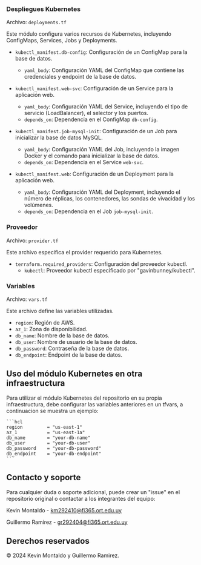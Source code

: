 ### Despliegues Kubernetes
Archivo: `deployments.tf`

Este módulo configura varios recursos de Kubernetes, incluyendo ConfigMaps, Services, Jobs y Deployments.

- `kubectl_manifest.db-config`: Configuración de un ConfigMap para la base de datos.
  - `yaml_body`: Configuración YAML del ConfigMap que contiene las credenciales y endpoint de la base de datos.

- `kubectl_manifest.web-svc`: Configuración de un Service para la aplicación web.
  - `yaml_body`: Configuración YAML del Service, incluyendo el tipo de servicio (LoadBalancer), el selector y los puertos.
  - `depends_on`: Dependencia en el ConfigMap `db-config`.

- `kubectl_manifest.job-mysql-init`: Configuración de un Job para inicializar la base de datos MySQL.
  - `yaml_body`: Configuración YAML del Job, incluyendo la imagen Docker y el comando para inicializar la base de datos.
  - `depends_on`: Dependencia en el Service `web-svc`.

- `kubectl_manifest.web`: Configuración de un Deployment para la aplicación web.
  - `yaml_body`: Configuración YAML del Deployment, incluyendo el número de réplicas, los contenedores, las sondas de vivacidad y los volúmenes.
  - `depends_on`: Dependencia en el Job `job-mysql-init`.

### Proveedor
Archivo: `provider.tf`

Este archivo especifica el provider requerido para Kubernetes.

- `terraform.required_providers`: Configuración del proveedor kubectl.
  - `kubectl`: Proveedor kubectl especificado por "gavinbunney/kubectl".

### Variables
Archivo: `vars.tf`

Este archivo define las variables utilizadas.

- `region`: Región de AWS.
- `az_1`: Zona de disponibilidad.
- `db_name`: Nombre de la base de datos.
- `db_user`: Nombre de usuario de la base de datos.
- `db_password`: Contraseña de la base de datos.
- `db_endpoint`: Endpoint de la base de datos.

## Uso del módulo Kubernetes en otra infraestructura

Para utilizar el módulo Kubernetes del repositorio en su propia infraestructura, debe configurar las variables anteriores en un tfvars, a continuacion se muestra un ejemplo:

    ```hcl
    region         = "us-east-1"
    az_1           = "us-east-1a"
    db_name        = "your-db-name"
    db_user        = "your-db-user"
    db_password    = "your-db-password"
    db_endpoint    = "your-db-endpoint"
    ```

## Contacto y soporte

Para cualquier duda o soporte adicional, puede crear un "issue" en el repositorio original o contactar a los integrantes del equipo:

Kevin Montaldo - km292410@fi365.ort.edu.uy

Guillermo Ramirez - gr292404@fi365.ort.edu.uy


## Derechos reservados

© 2024 Kevin Montaldo y Guillermo Ramirez.
